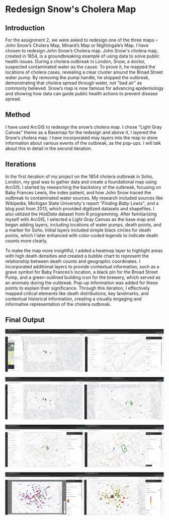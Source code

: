 # Redesign Snow's Cholera Map

## Introduction
For the assignment 2, we were asked to redesign one of the three maps – John Snow’s Cholera Map, Minard’s Map or Nightingale’s Map. I have chosen to redesign John 
Snow’s Cholera map. John Snow's cholera map, created in 1854, is a groundbreaking example of using data to solve public health issues. During a cholera outbreak in 
London, Snow, a doctor, suspected contaminated water as the cause. To prove it, he mapped the locations of cholera cases, revealing a clear cluster around the Broad 
Street water pump. By removing the pump handle, he stopped the outbreak, demonstrating that cholera spread through water, not "bad air" as commonly believed. Snow’s 
map is now famous for advancing epidemiology and showing how data can guide public health actions to prevent disease spread.  

## Method 
I have used ArcGIS to redesign the snow’s cholera map. I chose “Light Gray Canvas” theme as a Basemap for the redesign and above it, I layered the Snow’s cholera 
map. I have incorporated may layers into the map to store information about various events of the outbreak, as the pop-ups. I will talk about this in detail in the 
second iteration. 

## Iterations
In the first iteration of my project on the 1854 cholera outbreak in Soho, London, my goal was to gather data and create a foundational map using ArcGIS. I started by researching the backstory of the outbreak, focusing on Baby Frances Lewis, the index patient, and how John Snow traced the outbreak to contaminated water sources. My research included sources like Wikipedia, Michigan State University's report *"Finding Baby Lewis"*, and a blog post from 2013, which provided digitized datasets and shapefiles. I also utilized the *HistData* dataset from R programming. After familiarizing myself with ArcGIS, I selected a Light Gray Canvas as the base map and began adding layers, including locations of water pumps, death points, and a marker for Soho. Initial layers included simple black circles for death points, which I later enhanced with color-coded legends to indicate death counts more clearly.

To make the map more insightful, I added a heatmap layer to highlight areas with high death densities and created a bubble chart to represent the relationship between death counts and geographic coordinates. I incorporated additional layers to provide contextual information, such as a grave symbol for Baby Frances’s location, a black pin for the Broad Street Pump, and a green-outlined building icon for the brewery, which served as an anomaly during the outbreak. Pop-up information was added for these points to explain their significance. Through this iteration, I effectively mapped critical elements like death distributions, key landmarks, and contextual historical information, creating a visually engaging and informative representation of the cholera outbreak.

## Final Output
![Image1](assests/img/image(1).jpg)

![Image2](assests/img/image(2).jpg)

![Image3](assests/img/image(3).jpg)

![Image4](assests/img/image(4).jpg)

